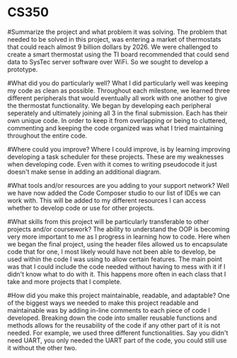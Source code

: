 # CS350

#Summarize the project and what problem it was solving.
The problem that needed to be solved in this project, was entering a market of thermostats that could reach almost 9 billion dollars by 2026.  We were challenged to create a smart thermostat using the TI board recommended that could send data to SysTec server software over WiFi.  So we sought to develop a prototype.  

#What did you do particularly well?
What I did particularly well was keeping my code as clean as possible.  Throughout each milestone, we learned three different peripherals that would eventually all work with one another to give the thermostat functionality.  We began by developing each peripheral seperately and ultimately joining all 3 in the final submission.  Each has their own unique code.  In order to keep it from overlapping or being to cluttered, commenting and keeping the code organized was what I tried maintaining throughout the entire code.  

#Where could you improve?
Where I could improve, is by learning improving developing a task scheduler for these projects.  These are my weaknesses when developing code.  Even with it comes to writing pseudocode it just doesn't make sense in adding an additional diagram. 

#What tools and/or resources are you adding to your support network?
Well we have now added the Code Composer studio to our list of IDEs we can work with.  This will be added to my different resources I can access whether to develop code or use for other projects.

#What skills from this project will be particularly transferable to other projects and/or coursework?
The ability to understand the OOP is becoming very more important to me as I progress in learning how to code.  Here when we began the final project, using the header files allowed us to encapsulate code that for one, I most likely would have not been able to develop, be used within the code I was using to allow certain features.  The main point was that I could include the code needed without having to mess with it if I didn't know what to do with it.  This happens more often in each class that I take and more projects that I complete.   

#How did you make this project maintainable, readable, and adaptable?
One of the biggest ways we needed to make this project readable and maintainable was by adding in-line comments to each piece of code I developed.  Breaking down the code into smaller reusable functions and methods allows for the reusability of the code if any other part of it is not needed.  For example, we used three different functionalities.  Say you didn't need UART, you only needed the UART part of the code, you could still use it without the other two.  

